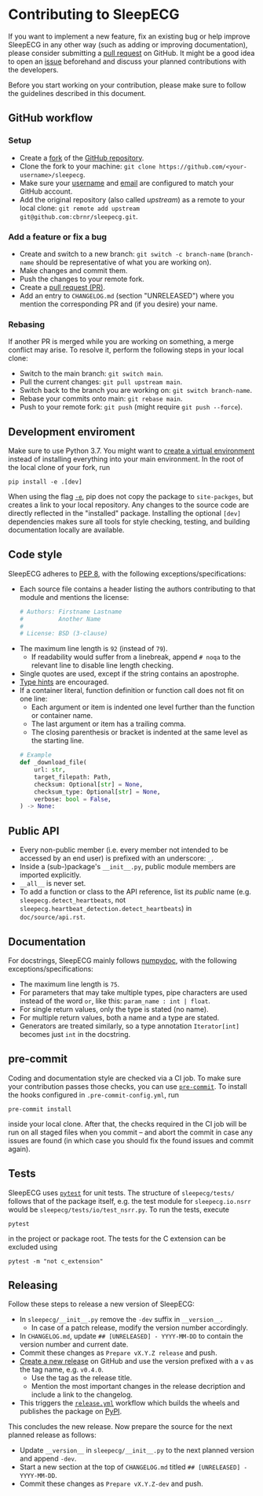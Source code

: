 # Contributing to SleepECG
If you want to implement a new feature, fix an existing bug or help improve SleepECG in any other way (such as adding or improving documentation), please consider submitting a [pull request](https://github.com/cbrnr/sleepecg/pulls) on GitHub. It might be a good idea to open an [issue](https://github.com/cbrnr/sleepecg/issues) beforehand and discuss your planned contributions with the developers.

Before you start working on your contribution, please make sure to follow the guidelines described in this document.


## GitHub workflow
### Setup
- Create a [fork](https://docs.github.com/en/get-started/quickstart/fork-a-repo) of the [GitHub repository](https://github.com/cbrnr/sleepecg).
- Clone the fork to your machine: `git clone https://github.com/<your-username>/sleepecg`.
- Make sure your [username](https://docs.github.com/en/get-started/getting-started-with-git/setting-your-username-in-git) and [email](https://docs.github.com/en/github/setting-up-and-managing-your-github-user-account/managing-email-preferences/setting-your-commit-email-address#setting-your-commit-email-address-in-git) are configured to match your GitHub account.
- Add the original repository (also called _upstream_) as a remote to your local clone: `git remote add upstream git@github.com:cbrnr/sleepecg.git`.


### Add a feature or fix a bug
- Create and switch to a new branch: `git switch -c branch-name` (`branch-name` should be representative of what you are working on).
- Make changes and commit them.
- Push the changes to your remote fork.
- Create a [pull request (PR)](https://github.com/cbrnr/sleepecg/pulls).
- Add an entry to `CHANGELOG.md` (section "UNRELEASED") where you mention the corresponding PR and (if you desire) your name.


### Rebasing
If another PR is merged while you are working on something, a merge conflict may arise. To resolve it, perform the following steps in your local clone:
- Switch to the main branch: `git switch main`.
- Pull the current changes: `git pull upstream main`.
- Switch back to the branch you are working on: `git switch branch-name`.
- Rebase your commits onto main: `git rebase main`.
- Push to your remote fork: `git push` (might require `git push --force`).


## Development enviroment
Make sure to use Python 3.7. You might want to [create a virtual environment](https://docs.python.org/3/library/venv.html#creating-virtual-environments) instead of installing everything into your main environment. In the root of the local clone of your fork, run

```
pip install -e .[dev]
```

When using the flag [`-e`](https://pip.pypa.io/en/stable/cli/pip_install/#install-editable), pip does not copy the package to `site-packges`, but creates a link to your local repository. Any changes to the source code are directly reflected in the "installed" package. Installing the optional `[dev]` dependencies makes sure all tools for style checking, testing, and building documentation locally are available.


## Code style
SleepECG adheres to [PEP 8](https://www.python.org/dev/peps/pep-0008/), with the following exceptions/specifications:
- Each source file contains a header listing the authors contributing to that module and mentions the license:
    ```python
    # Authors: Firstname Lastname
    #          Another Name
    #
    # License: BSD (3-clause)
    ```
- The maximum line length is `92` (instead of `79`).
    - If readability would suffer from a linebreak, append `# noqa` to the relevant line to disable line length checking.
- Single quotes are used, except if the string contains an apostrophe.
- [Type hints](https://www.python.org/dev/peps/pep-0484/) are encouraged.
- If a container literal, function definition or function call does not fit on one line:
    - Each argument or item is indented one level further than the function or container name.
    - The last argument or item has a trailing comma.
    - The closing parenthesis or bracket is indented at the same level as the starting line.
    ```python
    # Example
    def _download_file(
        url: str,
        target_filepath: Path,
        checksum: Optional[str] = None,
        checksum_type: Optional[str] = None,
        verbose: bool = False,
    ) -> None:
    ```


## Public API
- Every non-public member (i.e. every member not intended to be accessed by an end user) is prefixed with an underscore: `_`.
- Inside a (sub-)package's `__init__.py`, public module members are imported explicitly.
- `__all__` is never set.
- To add a function or class to the API reference, list its _public_ name (e.g. `sleepecg.detect_heartbeats`, not `sleepecg.heartbeat_detection.detect_heartbeats`) in `doc/source/api.rst`.


## Documentation
For docstrings, SleepECG mainly follows [numpydoc](https://numpydoc.readthedocs.io/en/latest/format.html), with the following exceptions/specifications:
- The maximum line length is `75`.
- For parameters that may take multiple types, pipe characters are used instead of the word `or`, like this: `param_name : int | float`.
- For single return values, only the type is stated (no name).
- For multiple return values, both a name and a type are stated.
- Generators are treated similarly, so a type annotation `Iterator[int]` becomes just `int` in the docstring.


## pre-commit
Coding and documentation style are checked via a CI job. To make sure your contribution passes those checks, you can use [`pre-commit`](https://pre-commit.com/). To install the hooks configured in `.pre-commit-config.yml`, run

```
pre-commit install
```

inside your local clone. After that, the checks required in the CI job will be run on all staged files when you commit – and abort the commit in case any issues are found (in which case you should fix the found issues and commit again).


## Tests
SleepECG uses [`pytest`](https://docs.pytest.org/) for unit tests. The structure of `sleepecg/tests/` follows that of the package itself, e.g. the test module for `sleepecg.io.nsrr` would be `sleepecg/tests/io/test_nsrr.py`.
To run the tests, execute
```
pytest
```
in the project or package root. The tests for the C extension can be excluded using
```
pytest -m "not c_extension"
```

## Releasing
Follow these steps to release a new version of SleepECG:

- In `sleepecg/__init__.py` remove the `-dev` suffix in `__version__`.
    - In case of a patch release, modify the version number accordingly.
- In `CHANGELOG.md`, update `## [UNRELEASED] - YYYY-MM-DD` to contain the version number and current date.
- Commit these changes as `Prepare vX.Y.Z release` and push.
- [Create a new release](https://github.com/cbrnr/sleepecg/releases/new) on GitHub and use the version prefixed with a `v` as the tag name, e.g. `v0.4.0`.
    - Use the tag as the release title.
    - Mention the most important changes in the release decription and include a link to the changelog.
- This triggers the [`release.yml`](https://github.com/cbrnr/sleepecg/blob/main/.github/workflows/release.yml) workflow which builds the wheels and publishes the package on [PyPI](https://pypi.org/project/sleepecg).

This concludes the new release. Now prepare the source for the next planned release as follows:
- Update `__version__` in `sleepecg/__init__.py` to the next planned version and append `-dev`.
- Start a new section at the top of `CHANGELOG.md` titled `## [UNRELEASED] - YYYY-MM-DD`.
- Commit these changes as `Prepare vX.Y.Z-dev` and push.
